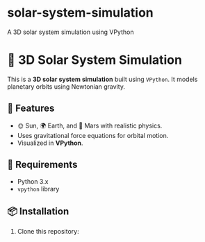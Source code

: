# solar-system-simulation
A 3D solar system simulation using VPython
# 🌌 3D Solar System Simulation

This is a **3D solar system simulation** built using `VPython`. It models planetary orbits using Newtonian gravity.

## 🚀 Features
- 🌞 Sun, 🌍 Earth, and 🔴 Mars with realistic physics.
- Uses gravitational force equations for orbital motion.
- Visualized in **VPython**.

## 🔧 Requirements
- Python 3.x
- `vpython` library

## 📦 Installation
1. Clone this repository:
